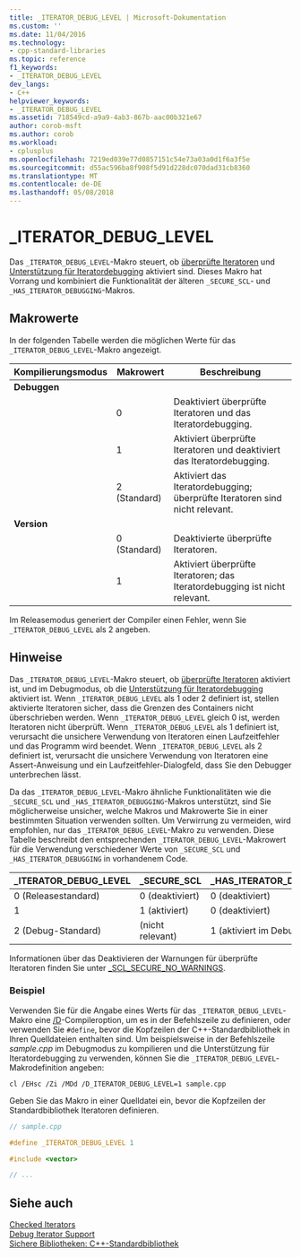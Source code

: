 ```yaml
---
title: _ITERATOR_DEBUG_LEVEL | Microsoft-Dokumentation
ms.custom: ''
ms.date: 11/04/2016
ms.technology:
- cpp-standard-libraries
ms.topic: reference
f1_keywords:
- _ITERATOR_DEBUG_LEVEL
dev_langs:
- C++
helpviewer_keywords:
- _ITERATOR_DEBUG_LEVEL
ms.assetid: 718549cd-a9a9-4ab3-867b-aac00b321e67
author: corob-msft
ms.author: corob
ms.workload:
- cplusplus
ms.openlocfilehash: 7219ed039e77d0857151c54e73a03a0d1f6a3f5e
ms.sourcegitcommit: d55ac596ba8f908f5d91d228dc070dad31cb8360
ms.translationtype: MT
ms.contentlocale: de-DE
ms.lasthandoff: 05/08/2018
---
```

# <a name="iteratordebuglevel"></a>_ITERATOR_DEBUG_LEVEL

Das `_ITERATOR_DEBUG_LEVEL`-Makro steuert, ob [überprüfte Iteratoren](../standard-library/checked-iterators.md) und [Unterstützung für Iteratordebugging](../standard-library/debug-iterator-support.md) aktiviert sind. Dieses Makro hat Vorrang und kombiniert die Funktionalität der älteren `_SECURE_SCL`- und `_HAS_ITERATOR_DEBUGGING`-Makros.

## <a name="macro-values"></a>Makrowerte

In der folgenden Tabelle werden die möglichen Werte für das `_ITERATOR_DEBUG_LEVEL`-Makro angezeigt.

|Kompilierungsmodus|Makrowert|Beschreibung|
|----------------------|----------------|-----------------|
|**Debuggen**|||
||0|Deaktiviert überprüfte Iteratoren und das Iteratordebugging.|
||1|Aktiviert überprüfte Iteratoren und deaktiviert das Iteratordebugging.|
||2 (Standard)|Aktiviert das Iteratordebugging; überprüfte Iteratoren sind nicht relevant.|
|**Version**|||
||0 (Standard)|Deaktivierte überprüfte Iteratoren.|
||1|Aktiviert überprüfte Iteratoren; das Iteratordebugging ist nicht relevant.|

Im Releasemodus generiert der Compiler einen Fehler, wenn Sie `_ITERATOR_DEBUG_LEVEL` als 2 angeben.

## <a name="remarks"></a>Hinweise

Das `_ITERATOR_DEBUG_LEVEL`-Makro steuert, ob [überprüfte Iteratoren](../standard-library/checked-iterators.md) aktiviert ist, und im Debugmodus, ob die [Unterstützung für Iteratordebugging](../standard-library/debug-iterator-support.md) aktiviert ist. Wenn `_ITERATOR_DEBUG_LEVEL` als 1 oder 2 definiert ist, stellen aktivierte Iteratoren sicher, dass die Grenzen des Containers nicht überschrieben werden. Wenn `_ITERATOR_DEBUG_LEVEL` gleich 0 ist, werden Iteratoren nicht überprüft. Wenn `_ITERATOR_DEBUG_LEVEL` als 1 definiert ist, verursacht die unsichere Verwendung von Iteratoren einen Laufzeitfehler und das Programm wird beendet. Wenn `_ITERATOR_DEBUG_LEVEL` als 2 definiert ist, verursacht die unsichere Verwendung von Iteratoren eine Assert-Anweisung und ein Laufzeitfehler-Dialogfeld, dass Sie den Debugger unterbrechen lässt.

Da das `_ITERATOR_DEBUG_LEVEL`-Makro ähnliche Funktionalitäten wie die `_SECURE_SCL` und `_HAS_ITERATOR_DEBUGGING`-Makros unterstützt, sind Sie möglicherweise unsicher, welche Makros und Makrowerte Sie in einer bestimmten Situation verwenden sollten. Um Verwirrung zu vermeiden, wird empfohlen, nur das `_ITERATOR_DEBUG_LEVEL`-Makro zu verwenden. Diese Tabelle beschreibt den entsprechenden `_ITERATOR_DEBUG_LEVEL`-Makrowert für die Verwendung verschiedener Werte von `_SECURE_SCL` und `_HAS_ITERATOR_DEBUGGING` in vorhandenem Code.

|**_ITERATOR_DEBUG_LEVEL** |**_SECURE_SCL** |**_HAS_ITERATOR_DEBUGGING**|
|---|---|---|
|0 (Releasestandard)|0 (deaktiviert)|0 (deaktiviert)|
|1|1 (aktiviert)|0 (deaktiviert)|
|2 (Debug-Standard)|(nicht relevant)|1 (aktiviert im Debugmodus)|

Informationen über das Deaktivieren der Warnungen für überprüfte Iteratoren finden Sie unter [_SCL_SECURE_NO_WARNINGS](../standard-library/scl-secure-no-warnings.md).

### <a name="example"></a>Beispiel

Verwenden Sie für die Angabe eines Werts für das `_ITERATOR_DEBUG_LEVEL`-Makro eine [/D](../build/reference/d-preprocessor-definitions.md)-Compileroption, um es in der Befehlszeile zu definieren, oder verwenden Sie `#define`, bevor die Kopfzeilen der C++-Standardbibliothek in Ihren Quelldateien enthalten sind. Um beispielsweise in der Befehlszeile *sample.cpp* im Debugmodus zu kompilieren und die Unterstützung für Iteratordebugging zu verwenden, können Sie die `_ITERATOR_DEBUG_LEVEL`-Makrodefinition angeben:

`cl /EHsc /Zi /MDd /D_ITERATOR_DEBUG_LEVEL=1 sample.cpp`

Geben Sie das Makro in einer Quelldatei ein, bevor die Kopfzeilen der Standardbibliothek Iteratoren definieren.

```cpp
// sample.cpp

#define _ITERATOR_DEBUG_LEVEL 1

#include <vector>

// ...
```

## <a name="see-also"></a>Siehe auch

[Checked Iterators](../standard-library/checked-iterators.md)<br/>
[Debug Iterator Support](../standard-library/debug-iterator-support.md)<br/>
[Sichere Bibliotheken: C++-Standardbibliothek](../standard-library/safe-libraries-cpp-standard-library.md)<br/>
